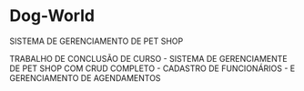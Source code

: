 # Dog-World
SISTEMA DE GERENCIAMENTO DE PET SHOP 

TRABALHO DE CONCLUSÃO DE CURSO - SISTEMA DE GERENCIAMENTE DE PET SHOP COM CRUD COMPLETO - CADASTRO DE FUNCIONÁRIOS - E GERENCIAMENTO DE AGENDAMENTOS
